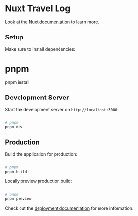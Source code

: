 # Nuxt Travel Log

Look at the [Nuxt documentation](https://nuxt.com/docs/getting-started/introduction) to learn more.

## Setup

Make sure to install dependencies:

# pnpm

pnpm install

## Development Server

Start the development server on `http://localhost:3000`:

```bash

# pnpm
pnpm dev

```

## Production

Build the application for production:

```bash

# pnpm
pnpm build

```

Locally preview production build:

```bash

# pnpm
pnpm preview

```

Check out the [deployment documentation](https://nuxt.com/docs/getting-started/deployment) for more information.

